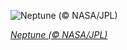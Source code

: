 
![Neptune (© NASA/JPL)](https://cn.bing.com//th?id=OHR.BrilliantBlue_EN-US4447486564_1920x1080.jpg&rf=LaDigue_1920x1080.jpg&pid=hp)

*[Neptune (© NASA/JPL)](https://www.bing.com/search?q=neptune+planet&FORM=hpcapt&filters=HpDate%3a%2220210923_0700%22)*
